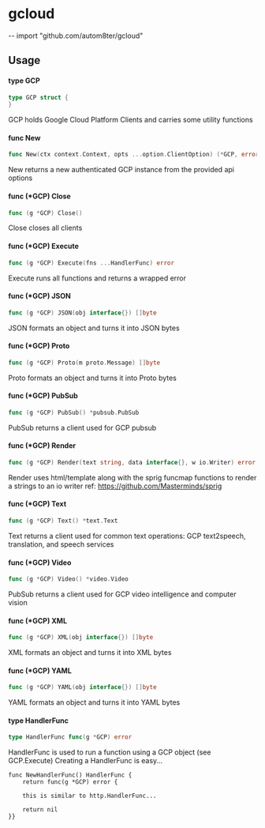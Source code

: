 # gcloud
--
    import "github.com/autom8ter/gcloud"


## Usage

#### type GCP

```go
type GCP struct {
}
```

GCP holds Google Cloud Platform Clients and carries some utility functions

#### func  New

```go
func New(ctx context.Context, opts ...option.ClientOption) (*GCP, error)
```
New returns a new authenticated GCP instance from the provided api options

#### func (*GCP) Close

```go
func (g *GCP) Close()
```
Close closes all clients

#### func (*GCP) Execute

```go
func (g *GCP) Execute(fns ...HandlerFunc) error
```
Execute runs all functions and returns a wrapped error

#### func (*GCP) JSON

```go
func (g *GCP) JSON(obj interface{}) []byte
```
JSON formats an object and turns it into JSON bytes

#### func (*GCP) Proto

```go
func (g *GCP) Proto(m proto.Message) []byte
```
Proto formats an object and turns it into Proto bytes

#### func (*GCP) PubSub

```go
func (g *GCP) PubSub() *pubsub.PubSub
```
PubSub returns a client used for GCP pubsub

#### func (*GCP) Render

```go
func (g *GCP) Render(text string, data interface{}, w io.Writer) error
```
Render uses html/template along with the sprig funcmap functions to render a
strings to an io writer ref: https://github.com/Masterminds/sprig

#### func (*GCP) Text

```go
func (g *GCP) Text() *text.Text
```
Text returns a client used for common text operations: GCP text2speech,
translation, and speech services

#### func (*GCP) Video

```go
func (g *GCP) Video() *video.Video
```
PubSub returns a client used for GCP video intelligence and computer vision

#### func (*GCP) XML

```go
func (g *GCP) XML(obj interface{}) []byte
```
XML formats an object and turns it into XML bytes

#### func (*GCP) YAML

```go
func (g *GCP) YAML(obj interface{}) []byte
```
YAML formats an object and turns it into YAML bytes

#### type HandlerFunc

```go
type HandlerFunc func(g *GCP) error
```

HandlerFunc is used to run a function using a GCP object (see GCP.Execute)
Creating a HandlerFunc is easy...

    func NewHandlerFunc() HandlerFunc {
    	return func(g *GCP) error {

    	this is similar to http.HandlerFunc...

    	return nil
    }}
